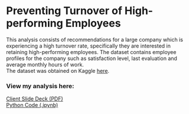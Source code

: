 # Preventing Turnover of High-performing Employees

This analysis consists of recommendations for a large company which is experiencing a high turnover rate, specifically they are interested in retaining high-performing employees. The dataset contains employee profiles for the company such as satisfaction level, last evaluation and average monthly hours of work.  
The dataset was obtained on Kaggle [here](https://www.kaggle.com/datasets/jacksonchou/hr-data-for-analytics).

### View my analysis here:  
[Client Slide Deck (PDF)](https://github.com/martina-torce/data-analytics/blob/main/Preventing%20Turnover%20of%20High-performance%20Employees/Client%20Slide%20Deck.pdf)  
[Python Code (.ipynb)](https://github.com/martina-torce/data-analytics/blob/main/Preventing%20Turnover%20of%20High-performance%20Employees/Python%20code.ipynb)

